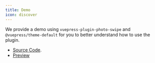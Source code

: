 ```yaml
---
title: Demo
icon: discover
---
```


We provide a demo using `vuepress-plugin-photo-swipe` and `@vuepress/theme-default` for you to better understand how to use the plugin.

- [Source Code](https://github.com/vuepress-theme-hope/vuepress-theme-hope/tree/main/demo/photo-swipe/).
- [Preview](https://plugin-photo-swipe-demo.vuejs.press)
